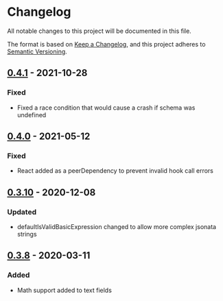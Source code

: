 # Changelog

All notable changes to this project will be documented in this file.

The format is based on [Keep a Changelog](https://keepachangelog.com/en/1.0.0/),
and this project adheres to [Semantic Versioning](https://semver.org/spec/v2.0.0.html).

## [0.4.1] - 2021-10-28

### Fixed

- Fixed a race condition that would cause a crash if schema was undefined

## [0.4.0] - 2021-05-12

### Fixed

- React added as a peerDependency to prevent invalid hook call errors

## [0.3.10] - 2020-12-08

### Updated

- defaultIsValidBasicExpression changed to allow more complex jsonata strings

## [0.3.8] - 2020-03-11

### Added

- Math support added to text fields

[unreleased]: https://github.com/jsonata-ui/jsonata-visual-editor/compare/jsonata-visual-editor@0.4.1...HEAD
[0.4.1]: https://github.com/jsonata-ui/jsonata-visual-editor/releases/tag/jsonata-visual-editor@0.4.1
[0.4.0]: https://github.com/jsonata-ui/jsonata-visual-editor/releases/tag/jsonata-visual-editor@0.4.0
[0.3.10]: https://github.com/jsonata-ui/jsonata-visual-editor/releases/tag/jsonata-visual-editor@0.3.10
[0.3.8]: https://github.com/jsonata-ui/jsonata-visual-editor/releases/tag/jsonata-visual-editor@0.3.8
